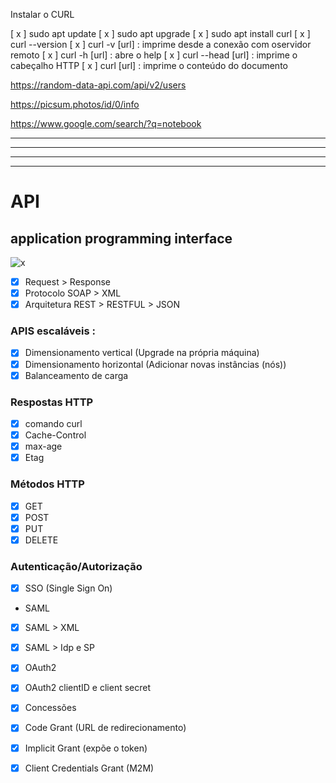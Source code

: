 Instalar o CURL

[ x ] sudo apt update
[ x ] sudo apt upgrade
[ x ] sudo apt install curl
[ x ] curl --version
[ x ] curl -v [url] : imprime desde a conexão com oservidor remoto
[ x ] curl -h [url] : abre o help
[ x ] curl --head [url] : imprime o cabeçalho HTTP
[ x ] curl [url] : imprime o conteúdo do documento

https://random-data-api.com/api/v2/users

https://picsum.photos/id/0/info

https://www.google.com/search/?q=notebook

---
---
---
---

# API
## application programming interface

![x](/API.png)


- [x] Request > Response 
- [x] Protocolo SOAP > XML
- [x] Arquitetura REST > RESTFUL > JSON
### APIS escaláveis :
- [x] Dimensionamento vertical (Upgrade na própria máquina) 
- [x] Dimensionamento horizontal (Adicionar novas instâncias (nós))
- [x] Balanceamento de carga
### Respostas HTTP
- [x] comando curl
- [x] Cache-Control
- [x] max-age
- [x] Etag
### Métodos HTTP
- [x] GET
- [x] POST
- [x] PUT
- [x] DELETE

### Autenticação/Autorização

- [x] SSO (Single Sign On)
- SAML
- [x] SAML > XML
- [x] SAML > Idp e SP
- [x] OAuth2
- [x] OAuth2 clientID e client secret
- [x] Concessões
- [x] Code Grant (URL de redirecionamento)
- [x] Implicit Grant (expõe o token)
- [x] Client Credentials Grant (M2M)

